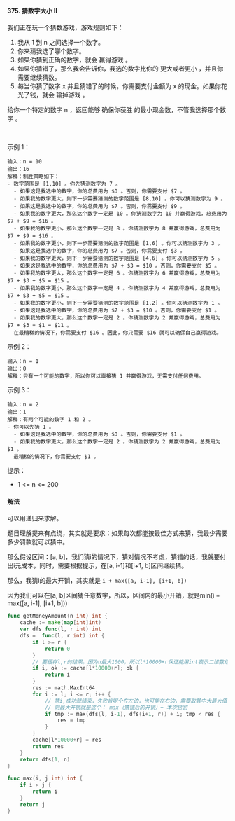 #### 375. 猜数字大小 II
我们正在玩一个猜数游戏，游戏规则如下：

1. 我从 1 到 n 之间选择一个数字。
2. 你来猜我选了哪个数字。
3. 如果你猜到正确的数字，就会 赢得游戏 。
4. 如果你猜错了，那么我会告诉你，我选的数字比你的 更大或者更小 ，并且你需要继续猜数。
5. 每当你猜了数字 x 并且猜错了的时候，你需要支付金额为 x 的现金。如果你花光了钱，就会 输掉游戏 。

给你一个特定的数字 n ，返回能够 确保你获胜 的最小现金数，不管我选择那个数字 。

 

示例 1：

```
输入：n = 10
输出：16
解释：制胜策略如下：
- 数字范围是 [1,10] 。你先猜测数字为 7 。
  - 如果这是我选中的数字，你的总费用为 $0 。否则，你需要支付 $7 。
  - 如果我的数字更大，则下一步需要猜测的数字范围是 [8,10] 。你可以猜测数字为 9 。
  - 如果这是我选中的数字，你的总费用为 $7 。否则，你需要支付 $9 。
  - 如果我的数字更大，那么这个数字一定是 10 。你猜测数字为 10 并赢得游戏，总费用为 $7 + $9 = $16 。
  - 如果我的数字更小，那么这个数字一定是 8 。你猜测数字为 8 并赢得游戏，总费用为 $7 + $9 = $16 。
  - 如果我的数字更小，则下一步需要猜测的数字范围是 [1,6] 。你可以猜测数字为 3 。
  - 如果这是我选中的数字，你的总费用为 $7 。否则，你需要支付 $3 。
  - 如果我的数字更大，则下一步需要猜测的数字范围是 [4,6] 。你可以猜测数字为 5 。
  - 如果这是我选中的数字，你的总费用为 $7 + $3 = $10 。否则，你需要支付 $5 。
  - 如果我的数字更大，那么这个数字一定是 6 。你猜测数字为 6 并赢得游戏，总费用为 $7 + $3 + $5 = $15 。
  - 如果我的数字更小，那么这个数字一定是 4 。你猜测数字为 4 并赢得游戏，总费用为 $7 + $3 + $5 = $15 。
  - 如果我的数字更小，则下一步需要猜测的数字范围是 [1,2] 。你可以猜测数字为 1 。
  - 如果这是我选中的数字，你的总费用为 $7 + $3 = $10 。否则，你需要支付 $1 。
  - 如果我的数字更大，那么这个数字一定是 2 。你猜测数字为 2 并赢得游戏，总费用为 $7 + $3 + $1 = $11 。
  在最糟糕的情况下，你需要支付 $16 。因此，你只需要 $16 就可以确保自己赢得游戏。
```
  示例 2：
```
输入：n = 1
输出：0
解释：只有一个可能的数字，所以你可以直接猜 1 并赢得游戏，无需支付任何费用。
```
示例 3：
```
输入：n = 2
输出：1
解释：有两个可能的数字 1 和 2 。
- 你可以先猜 1 。
  - 如果这是我选中的数字，你的总费用为 $0 。否则，你需要支付 $1 。
  - 如果我的数字更大，那么这个数字一定是 2 。你猜测数字为 2 并赢得游戏，总费用为 $1 。
  最糟糕的情况下，你需要支付 $1 。
```

提示：

- 1 <= n <= 200


#### 解法

可以用递归来求解。

题目理解提来有点绕，其实就是要求：如果每次都能按最佳方式来猜，我最少需要多少罚款就可以猜中。

那么假设区间：[a, b]，我们猜i的情况下，猜对情况不考虑，猜错的话，我就要付出i元成本，同时，需要根据提示，在[a, i-1]和[i+1, b]区间继续猜。

那么，我猜i的最大开销，其实就是 ``i + max([a, i-1], [i+1, b])`` 

因为我们可以在[a, b]区间猜任意数字，所以，区间内的最小开销，就是min(i + max([a, i-1], [i+1, b])) 


```go
func getMoneyAmount(n int) int {
    cache := make(map[int]int)
    var dfs func(l, r int) int 
    dfs =  func(l, r int) int {
        if l >= r {
            return 0
        }
        // 要缓存l,r的结果。因为n最大1000，所以l*10000+r保证能用int表示二维数组
        if i, ok := cache[l*10000+r]; ok {
            return i
        }
        res := math.MaxInt64
        for i := l; i <= r; i++ {
            // 猜i,成功就结束，失败肯呢个在左边，也可能在右边，需要取其中大最大值
            // 则最大开销就是这个： max（猜错后的开销）+ 本次惩罚
            if tmp := max(dfs(l, i-1), dfs(i+1, r)) + i; tmp < res {
                res = tmp
            }
        }
        cache[l*10000+r] = res
        return res 
    }
    return dfs(1, n)
}

func max(i, j int) int {
    if i > j {
        return i
    }
    return j
}
```